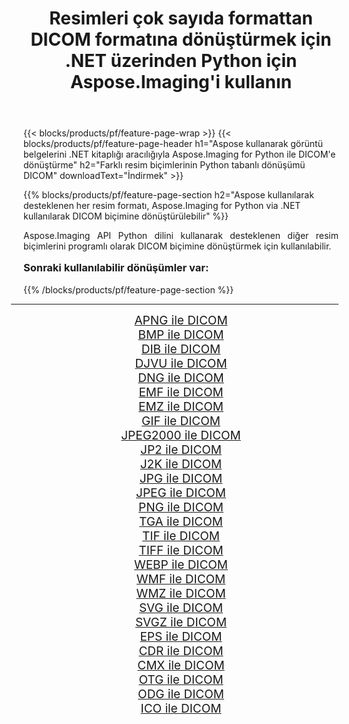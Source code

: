 ﻿---
title: Resimleri çok sayıda formattan DICOM formatına dönüştürmek için .NET üzerinden Python için Aspose.Imaging'i kullanın 
weight: 3920
url: /tr/python-net/conversion/to/dicom/ 
lang: tr
langdirlevel: 2
locales: zh-hans,ja,it,ru,de,es,fr,nl,id,lt,pl,pt,vi,tr,ko,zh-hant,ar,hi,th,sv,cs,uk,he
description: Aspose.Imaging for Python via .NET library kullanarak çeşitli formatları DICOM formatına dönüştürebilirsiniz.
---

{{< blocks/products/pf/feature-page-wrap >}}
{{< blocks/products/pf/feature-page-header h1="Aspose kullanarak görüntü belgelerini .NET kitaplığı aracılığıyla Aspose.Imaging for Python ile DICOM'e dönüştürme" h2="Farklı resim biçimlerinin Python tabanlı dönüşümü DICOM" downloadText="İndirmek" >}}


{{% blocks/products/pf/feature-page-section  h2="Aspose kullanılarak desteklenen her resim formatı, Aspose.Imaging for Python via .NET kullanılarak DICOM biçimine dönüştürülebilir" %}}
<p align=justify>Aspose.Imaging API Python dilini kullanarak desteklenen diğer resim biçimlerini programlı olarak DICOM biçimine dönüştürmek için kullanılabilir.</p>
<h3 style="margin-top:16px;">
Sonraki kullanılabilir dönüşümler var:
</h3>
{{% /blocks/products/pf/feature-page-section %}}
<div class="container-fluid productfamilypage bg-gray">
    <div class="convertypes bg-gray agp-content section">
        <div class="container">
		<hr style="margin-left:-20px;"/>
		<div class="row other-converters" style="gap: 10px;font-size: 19px;text-align:center;">
		    <div class='col-md-3 other-converter remove-lp remove-rp'><a href="/imaging/tr/python-net/conversion/apng-to-dicom/" style="padding:15px;">APNG ile DICOM</a></div>
<div class='col-md-3 other-converter remove-lp remove-rp'><a href="/imaging/tr/python-net/conversion/bmp-to-dicom/" style="padding:15px;">BMP ile DICOM</a></div>
<div class='col-md-3 other-converter remove-lp remove-rp'><a href="/imaging/tr/python-net/conversion/dib-to-dicom/" style="padding:15px;">DIB ile DICOM</a></div>
<div class='col-md-3 other-converter remove-lp remove-rp'><a href="/imaging/tr/python-net/conversion/djvu-to-dicom/" style="padding:15px;">DJVU ile DICOM</a></div>
<div class='col-md-3 other-converter remove-lp remove-rp'><a href="/imaging/tr/python-net/conversion/dng-to-dicom/" style="padding:15px;">DNG ile DICOM</a></div>
<div class='col-md-3 other-converter remove-lp remove-rp'><a href="/imaging/tr/python-net/conversion/emf-to-dicom/" style="padding:15px;">EMF ile DICOM</a></div>
<div class='col-md-3 other-converter remove-lp remove-rp'><a href="/imaging/tr/python-net/conversion/emz-to-dicom/" style="padding:15px;">EMZ ile DICOM</a></div>
<div class='col-md-3 other-converter remove-lp remove-rp'><a href="/imaging/tr/python-net/conversion/gif-to-dicom/" style="padding:15px;">GIF ile DICOM</a></div>
<div class='col-md-3 other-converter remove-lp remove-rp'><a href="/imaging/tr/python-net/conversion/jpeg2000-to-dicom/" style="padding:15px;">JPEG2000 ile DICOM</a></div>
<div class='col-md-3 other-converter remove-lp remove-rp'><a href="/imaging/tr/python-net/conversion/jp2-to-dicom/" style="padding:15px;">JP2 ile DICOM</a></div>
<div class='col-md-3 other-converter remove-lp remove-rp'><a href="/imaging/tr/python-net/conversion/j2k-to-dicom/" style="padding:15px;">J2K ile DICOM</a></div>
<div class='col-md-3 other-converter remove-lp remove-rp'><a href="/imaging/tr/python-net/conversion/jpg-to-dicom/" style="padding:15px;">JPG ile DICOM</a></div>
<div class='col-md-3 other-converter remove-lp remove-rp'><a href="/imaging/tr/python-net/conversion/jpeg-to-dicom/" style="padding:15px;">JPEG ile DICOM</a></div>
<div class='col-md-3 other-converter remove-lp remove-rp'><a href="/imaging/tr/python-net/conversion/png-to-dicom/" style="padding:15px;">PNG ile DICOM</a></div>
<div class='col-md-3 other-converter remove-lp remove-rp'><a href="/imaging/tr/python-net/conversion/tga-to-dicom/" style="padding:15px;">TGA ile DICOM</a></div>
<div class='col-md-3 other-converter remove-lp remove-rp'><a href="/imaging/tr/python-net/conversion/tif-to-dicom/" style="padding:15px;">TIF ile DICOM</a></div>
<div class='col-md-3 other-converter remove-lp remove-rp'><a href="/imaging/tr/python-net/conversion/tiff-to-dicom/" style="padding:15px;">TIFF ile DICOM</a></div>
<div class='col-md-3 other-converter remove-lp remove-rp'><a href="/imaging/tr/python-net/conversion/webp-to-dicom/" style="padding:15px;">WEBP ile DICOM</a></div>
<div class='col-md-3 other-converter remove-lp remove-rp'><a href="/imaging/tr/python-net/conversion/wmf-to-dicom/" style="padding:15px;">WMF ile DICOM</a></div>
<div class='col-md-3 other-converter remove-lp remove-rp'><a href="/imaging/tr/python-net/conversion/wmz-to-dicom/" style="padding:15px;">WMZ ile DICOM</a></div>
<div class='col-md-3 other-converter remove-lp remove-rp'><a href="/imaging/tr/python-net/conversion/svg-to-dicom/" style="padding:15px;">SVG ile DICOM</a></div>
<div class='col-md-3 other-converter remove-lp remove-rp'><a href="/imaging/tr/python-net/conversion/svgz-to-dicom/" style="padding:15px;">SVGZ ile DICOM</a></div>
<div class='col-md-3 other-converter remove-lp remove-rp'><a href="/imaging/tr/python-net/conversion/eps-to-dicom/" style="padding:15px;">EPS ile DICOM</a></div>
<div class='col-md-3 other-converter remove-lp remove-rp'><a href="/imaging/tr/python-net/conversion/cdr-to-dicom/" style="padding:15px;">CDR ile DICOM</a></div>
<div class='col-md-3 other-converter remove-lp remove-rp'><a href="/imaging/tr/python-net/conversion/cmx-to-dicom/" style="padding:15px;">CMX ile DICOM</a></div>
<div class='col-md-3 other-converter remove-lp remove-rp'><a href="/imaging/tr/python-net/conversion/otg-to-dicom/" style="padding:15px;">OTG ile DICOM</a></div>
<div class='col-md-3 other-converter remove-lp remove-rp'><a href="/imaging/tr/python-net/conversion/odg-to-dicom/" style="padding:15px;">ODG ile DICOM</a></div>
<div class='col-md-3 other-converter remove-lp remove-rp'><a href="/imaging/tr/python-net/conversion/ico-to-dicom/" style="padding:15px;">ICO ile DICOM</a></div>
                </div>
        </div>
    </div>
</div>
<br/>

